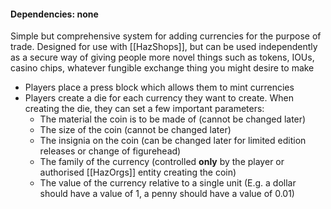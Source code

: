 #### Dependencies: none
Simple but comprehensive system for adding currencies for the purpose of trade. Designed for use with [[HazShops]], but can be used independently as a secure way of giving people more novel things such as tokens, IOUs, casino chips, whatever fungible exchange thing you might desire to make
- Players place a press block which allows them to mint currencies
- Players create a die for each currency they want to create. When creating the die, they can set a few important parameters:
	- The material the coin is to be made of (cannot be changed later)
	- The size of the coin (cannot be changed later)
	- The insignia on the coin (can be changed later for limited edition releases or change of figurehead)
	- The family of the currency (controlled **only** by the player or authorised [[HazOrgs]] entity creating the coin)
	- The value of the currency relative to a single unit (E.g. a dollar should have a value of 1, a penny should have a value of 0.01)